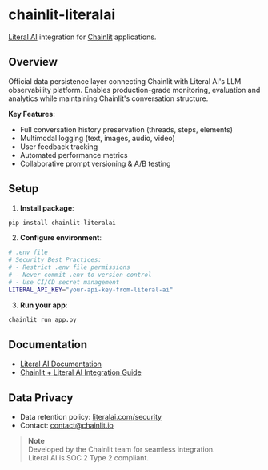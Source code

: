 # chainlit-literalai

[Literal AI](https://www.literal.ai/) integration for [Chainlit](https://chainlit.io/) applications.

## Overview

Official data persistence layer connecting Chainlit with Literal AI's LLM observability platform. Enables production-grade monitoring, evaluation and analytics while maintaining Chainlit's conversation structure.

**Key Features**:
- Full conversation history preservation (threads, steps, elements)
- Multimodal logging (text, images, audio, video)
- User feedback tracking
- Automated performance metrics
- Collaborative prompt versioning & A/B testing

## Setup

1. **Install package**:
```bash
pip install chainlit-literalai
```

2. **Configure environment**:
```bash
# .env file
# Security Best Practices:
# - Restrict .env file permissions
# - Never commit .env to version control
# - Use CI/CD secret management
LITERAL_API_KEY="your-api-key-from-literal-ai"
```

3. **Run your app**:
```bash
chainlit run app.py
```

## Documentation

- [Literal AI Documentation](https://docs.literalai.com)
- [Chainlit + Literal AI Integration Guide](https://docs.chainlit.io/llmops/literalai)

## Data Privacy

- Data retention policy: [literalai.com/security](https://www.literalai.com/security)
- Contact: <contact@chainlit.io>

> **Note**  
> Developed by the Chainlit team for seamless integration.  
> Literal AI is SOC 2 Type 2 compliant.
